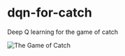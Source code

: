 # dqn-for-catch
Deep Q learning for the game of catch


![The Game of Catch](https://media.giphy.com/media/v1.Y2lkPTc5MGI3NjExOGU5NGEzMThjODljOTkwNzZhZmEwYmJhM2MxODdmNmYyYTM5MDhmMCZlcD12MV9pbnRlcm5hbF9naWZzX2dpZklkJmN0PWc/Xo7q3qq66i7YZS6wy6/giphy.gif)

